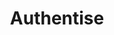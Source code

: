 ---
facebook: https://facebook.com/authentise
linkedin: https://linkedin.com/company/authentise
logohandle: authentise
sort: authentise
title: Authentise
twitter: https://x.com/authentise
website: https://www.authentise.com/
youtube: https://youtube.com/user/authentise
---